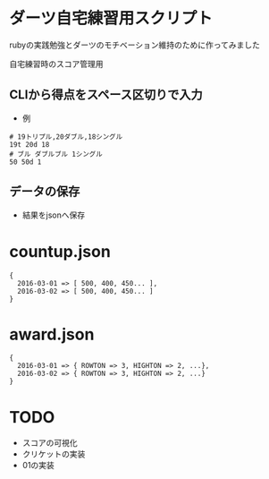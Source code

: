 # ダーツ自宅練習用スクリプト

rubyの実践勉強とダーツのモチベーション維持のために作ってみました

自宅練習時のスコア管理用

## CLIから得点をスペース区切りで入力

- 例

```
# 19トリプル,20ダブル,18シングル
19t 20d 18
# ブル ダブルブル 1シングル
50 50d 1
```

## データの保存
- 結果をjsonへ保存

# countup.json

```
{
  2016-03-01 => [ 500, 400, 450... ],
  2016-03-02 => [ 500, 400, 450... ]
}
```

# award.json

```
{
  2016-03-01 => { ROWTON => 3, HIGHTON => 2, ...},
  2016-03-02 => { ROWTON => 3, HIGHTON => 2, ...}
}
```

# TODO
- スコアの可視化
- クリケットの実装
- 01の実装



